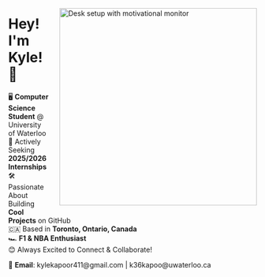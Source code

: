 <p align="left">
  <img 
    src="https://images.unsplash.com/photo-1503437313881-503a91226402?q=80&w=2832&auto=format&fit=crop&ixlib=rb-4.0.3&ixid=M3wxMjA3fDB8MHxwaG90by1wYWdlfHx8fGVufDB8fHx8fA%3D%3D" 
    width="400" 
    alt="Desk setup with motivational monitor" 
    align="right" 
    style="margin: 10px 0 10px 20px;" 
  />

  <h1>Hey! I'm Kyle! 👋</h1>

  <p>
    🖥️ <b>Computer Science Student</b> @ University of Waterloo<br>
    🚀 Actively Seeking <b>2025/2026 Internships</b><br>
    🛠️ Passionate About Building <b>Cool Projects</b> on 
    <a href="https://github.com/kylekapoor?tab=repositories" style="text-decoration: none;">GitHub</a><br>
    🇨🇦 Based in <b>Toronto, Ontario, Canada</b><br>
    🏎️ <b>F1 & NBA Enthusiast</b><br>
    😊 Always Excited to Connect & Collaborate!<br>
  </p>

  <p>
    📧 <b>Email</b>: 
    <a href="mailto:kylekapoor411@gmail.com" style="text-decoration: none;">kylekapoor411@gmail.com</a> | 
    <a href="mailto:k36kapoo@uwaterloo.ca" style="text-decoration: none;">k36kapoo@uwaterloo.ca</a>
  </p>
</p>
